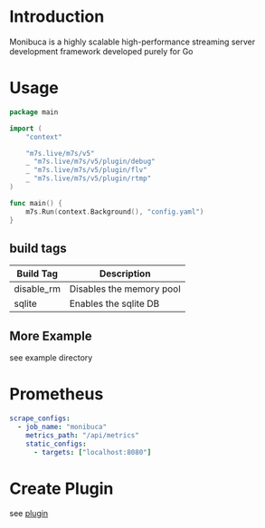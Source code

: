 
# Introduction
Monibuca is a highly scalable high-performance streaming server development framework developed purely for Go
# Usage

```go
package main

import (
	"context"

	"m7s.live/m7s/v5"
	_ "m7s.live/m7s/v5/plugin/debug"
	_ "m7s.live/m7s/v5/plugin/flv"
	_ "m7s.live/m7s/v5/plugin/rtmp"
)

func main() {
	m7s.Run(context.Background(), "config.yaml")
}

```
## build tags

| Build Tag | Description |
|-----------|-------------|
| disable_rm | Disables the memory pool |
| sqlite | Enables the sqlite DB |


## More Example

see example directory

# Prometheus

```yaml
scrape_configs:
  - job_name: "monibuca"
    metrics_path: "/api/metrics"
    static_configs:
      - targets: ["localhost:8080"]
```

# Create Plugin

see [plugin](./plugin/README.md)